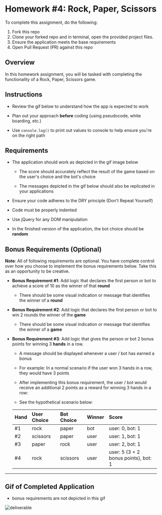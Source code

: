 # Homework #4: Rock, Paper, Scissors

To complete this assignment, do the following:

1. Fork this repo
2. Clone your forked repo and in terminal, open the provided project files.
3. Ensure the application meets the base requirements
4. Open Pull Request (PR) against this repo

## Overview

In this homework assignment, you will be tasked with completing the functionality of a Rock, Paper, Scissors game.

## Instructions

  * Review the gif below to understand how the app is expected to work

  * Plan out your approach **before** coding (using pseudocode, white boarding, etc.)

  * Use `console.log()` to print out values to console to help ensure you're on the right path

## Requirements

  * The application should work as depicted in the gif image below

    * The score should accurately reflect the result of the game based on the user's choice and the bot's choice

    * The messages depicted in the gif below should also be replicated in your applications

  * Ensure your code adheres to the DRY principle (Don't Repeat Yourself)

  * Code must be properly indented

  * Use jQuery for any DOM manipulation

  * In the finished version of the application, the bot choice should be **random**

## Bonus Requirements (Optional)

**Note**: All of following requirements are optional. You have complete control over how you choose to implement the bonus requirements below. Take this as an opportunity to be creative.

* **Bonus Requirement #1**: Add logic that declares the first person or bot to achieve a score of 10 as the winner of that **round**

  * There should be some visual indication or message that identifies the winner of a **round**


* **Bonus Requirement #2**: Add logic that declares the first person or bot to win 2 rounds the winner of the **game**

  * There should be some visual indication or message that identifies the winner of a **game**


* **Bonus Requirement #3**: Add logic that gives the person or bot 2 bonus points for winning 3 **hands** in a row.

  * A message should be displayed whenever a user / bot has earned a bonus

  * For example: In a normal scenario if the user won 3 hands in a row, they would have 3 points

  * After implementing this bonus requirement, the user / bot would receive an additional 2 points as a reward for winning 3 hands in a row:

  * See the hypothetical scenario below:

  | Hand  | User Choice | Bot Choice | Winner | Score |
  |:-----|:-----|:-----|:-----|:---|
  | #1 | rock | paper| bot | user: 0, bot: 1 |
  | #2 | scissors | paper| user | user: 1, bot: 1 |
  | #3 | paper | rock| user | user: 2, bot: 1 |
  | #4 | rock | scissors| user | user: 5 (3 + 2 bonus points), bot: 1 |

---

## Gif of Completed Application

* bonus requirements are not depicted in this gif

![deliverable](https://github.com/jsr20190826/hw-03-rock-paper-scissors/blob/master/images/rps-demo.gif)
